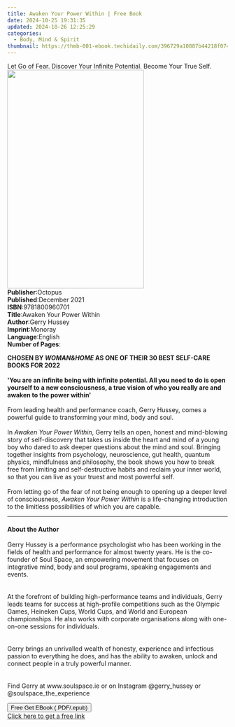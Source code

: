 ```yaml
---
title: Awaken Your Power Within | Free Book
date: 2024-10-25 19:31:35
updated: 2024-10-26 12:25:29
categories:
  - Body, Mind & Spirit
thumbnail: https://thmb-001-ebook.techidaily.com/396729a10887b44218f0747054ae0f3c2619c9ef5ccc0425122d3b4700a7ac21.jpg
---
```

<main id="book-container">
  <div class="flex flex-col">
    <div class="book-brief flex-1 py-6 px-4 sm:p-6 md:py-10 md:px-8">
      <!-- brief-->
      <div class="book-brief-main">
        Let Go of Fear. Discover Your Infinite Potential. Become Your True Self.
      </div>
    </div>
    <div
      class="book-meta-info flex-1 grid gap-4 col-start-1 col-end-3 row-start-1 sm:mb-6 sm:grid-cols-4 lg:gap-6 lg:col-start-2 lg:row-end-6 lg:row-span-6 lg:mb-0"
    >
      <div
        class="book-meta-info-left place-content-center mt-4 p-4 text-sm leading-6 col-start-2 col-span-2 dark:text-slate-400"
      >
        <img
          class="w-full h-500 object-cover rounded-lg sm:h-255 sm:col-span-2 lg:col-span-full"
          src="https://img-001-ebook.techidaily.com/67b491adf64fcbd25aae596e7494cf235c200e1c2f1c8fb0dd249cd6b1fd2b16.jpg"
          alt=""
          width="312"
          height="500"
        />
      </div>
      <div
        class="book-meta-info-right mt-2 col-start-1 row-start-2 col-span-3 self-center"
      >
        <!-- meta data  -->
        <div class="flex flex-col px-4 md:px-8">
          <div class="flex-1">
            <strong>Publisher</strong>:<span class="px-2">Octopus</span>
          </div>
          <div class="flex-1">
            <strong>Published</strong>:<span class="px-2">December 2021</span>
          </div>
          <div class="flex-1">
            <strong>ISBN</strong>:<span class="px-2">9781800960701</span>
          </div>
          <div class="flex-1">
            <strong>Title</strong>:<span class="px-2"
              >Awaken Your Power Within</span
            >
          </div>
          <div class="flex-1">
            <strong>Author</strong>:<span class="px-2">Gerry Hussey</span>
          </div>
          <div class="flex-1">
            <strong>Imprint</strong>:<span class="px-2">Monoray</span>
          </div>
          <div class="flex-1">
            <strong>Language</strong>:<span class="px-2">English</span>
          </div>
          <div class="flex-1">
            <strong>Number of Pages</strong>:<span class="px-2"></span>
          </div>
        </div>
      </div>
    </div>
    <div class="book-description flex-1 py-6 px-4 sm:p-6 md:py-10 md:px-8">
      <div class="book-description-main">
        <div accordion-content="" id="description">
          <p>
            <b
              >CHOSEN BY <i>WOMAN&amp;HOME </i>AS ONE OF THEIR 30 BEST SELF-CARE
              BOOKS FOR 2022</b
            ><br /><br /><b
              >'You are an infinite being with infinite potential. All you need
              to do is open yourself to a new consciousness, a true vision of
              who you really are and awaken to the power within'</b
            ><br /><br />From leading health and performance coach, Gerry
            Hussey, comes a powerful guide to transforming your mind, body and
            soul.<br /><br />In <i>Awaken Your Power Within</i>, Gerry tells an
            open, honest and mind-blowing story of self-discovery that takes us
            inside the heart and mind of a young boy who dared to ask deeper
            questions about the mind and soul. Bringing together insights from
            psychology, neuroscience, gut health, quantum physics, mindfulness
            and philosophy, the book shows you how to break free from limiting
            and self-destructive habits and reclaim your inner world, so that
            you can live as your truest and most powerful self.<br /><br />From
            letting go of the fear of not being enough to opening up a deeper
            level of consciousness, <i>Awaken Your Power Within </i>is a
            life-changing introduction to the limitless possibilities of which
            you are capable.
          </p>
        </div>
        <div class="accordion-fader"></div>
      </div>
    </div>
    <div class="book-excerpts flex-1 py-6 px-4 sm:p-6 md:py-10 md:px-8">
      <!-- excerpts-->
      <div class="book-excerpts-main">
        <hr />
        <h4 class="placeholder placeholder-heading">
          <span>About the Author</span>
        </h4>
        <p></p>
        <p>
          Gerry Hussey is a performance psychologist who has been working in the
          fields of health and performance for almost twenty years. He is the
          co-founder of Soul Space, an empowering movement that focuses on
          integrative mind, body and soul programs, speaking engagements and
          events.<br /><br /><br />At the forefront of building high-performance
          teams and individuals, Gerry leads teams for success at high-profile
          competitions such as the Olympic Games, Heineken Cups, World Cups, and
          World and European championships. He also works with corporate
          organisations along with one-on-one sessions for individuals.<br /><br /><br />Gerry
          brings an unrivalled wealth of honesty, experience and infectious
          passion to everything he does, and has the ability to awaken, unlock
          and connect people in a truly powerful manner.<br /><br /><br />Find
          Gerry at www.soulspace.ie or on Instagram @gerry_hussey or
          @soulspace_the_experience
        </p>
        <p></p>
      </div>
    </div>
    <div
      class="book-about-author flex-1 py-6 px-4 sm:p-6 md:py-10 md:px-8"
    ></div>
    <div class="book-free-get flex-1 py-6 px-4 sm:p-6 md:py-10 md:px-8">
      <button
        id="btn-free-get"
        class="bg-blue-500 hover:bg-blue-700 text-white font-bold py-2 px-4 rounded"
      >
        Free Get EBook (.PDF/.epub)
      </button>
      <div id="countdown-display" class="px-2 text-lg mt-2"></div>
      <a
        id="free-link"
        class="hidden bg-blue-500 hover:bg-blue-700 text-white font-bold py-2 px-4 rounded"
        href="https://www.ebooks.com/en-us/book/210362383/awaken-your-power-within/gerry-hussey/"
        target="_blank"
        >Click here to get a free link</a
      >
    </div>
    <script>
      let countdownTime = 0;
      let countdownInterval = null;
      document
        .getElementById('btn-free-get')
        .addEventListener('click', startCountdown);
      function startCountdown() {
        countdownTime = new Date().getTime() + 60000 * 3;
        countdownInterval = setInterval(updateCountdown, 1000);
        document.getElementById('btn-free-get').disabled = true;
        document
          .getElementById('btn-free-get')
          .classList.add('bg-gray-500', 'cursor-not-allowed');
      }
      function updateCountdown() {
        let currentTime = new Date().getTime();
        let timeLeft = countdownTime - currentTime;
        let secondsLeft = Math.floor(timeLeft / 1000);
        document.getElementById('countdown-display').innerHTML =
          `Remaining time: ${secondsLeft} seconds.`;
        if (secondsLeft <= 0) {
          clearInterval(countdownInterval);
          document.getElementById('btn-free-get').classList.add('hidden');
          document.getElementById('free-link').classList.remove('hidden');
          document.getElementById('countdown-display').innerHTML = '';
        }
      }
    </script>
  </div>
</main>
